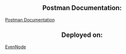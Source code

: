 <h2 align="center">Postman Documentation:</h2>
<a href="https://documenter.getpostman.com/view/40521482/2sB3BEmVX8#a33ac6e0-d909-43dd-92fb-cc44b08d3304" target="_blank" textAlign="center">Postman Documentation</a>

<h2 align="center">Deployed on:</h2>
<a href="sarahabe.eu-4.evennode.com" target="_blank" textAlign="center">EvenNode</a>
